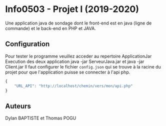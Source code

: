 # Info0503 - Projet I (2019-2020)

Une application java de sondage dont le front-end est en java (ligne de commande) et le back-end en PHP et JAVA.

## Configuration

Pour tester le programme veuillez acceder au repertoire ApplicationJar
Execution des deux application java -jar ServeurJava.jar et java -jar Client.jar
Il faut configurer le fichier `config.json` qui se trouve à la racine du projet pour que l'application puisse se connecter à l'api php.

```js
{
    "URL_API": "http://localhost/chemin/vers/mon/api.php"
}
```

## Auteurs
Dylan BAPTISTE et Thomas POGU

